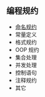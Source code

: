 ## 编程规约

* [命名规约](/编程规约/%28一%29命名规约.md)
* 常量定义
* 格式规约
* OOP 规约
* 集合处理
* 并发处理
* 控制语句
* 注释规约
* 其它






